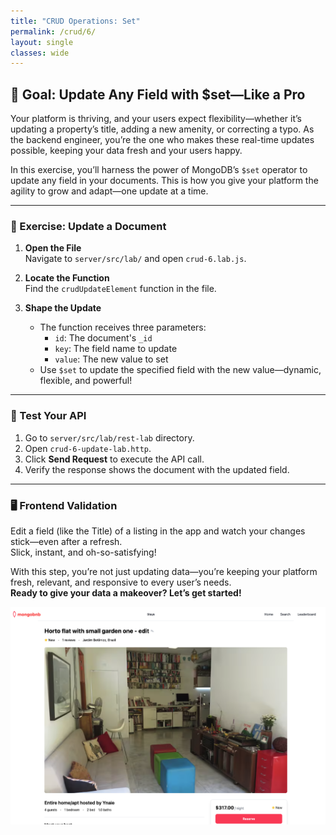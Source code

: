 ```yaml
---
title: "CRUD Operations: Set"
permalink: /crud/6/
layout: single
classes: wide
---
```


## 🚀 Goal: Update Any Field with $set—Like a Pro

Your platform is thriving, and your users expect flexibility—whether it’s updating a property’s title, adding a new amenity, or correcting a typo. As the backend engineer, you’re the one who makes these real-time updates possible, keeping your data fresh and your users happy.

In this exercise, you’ll harness the power of MongoDB’s `$set` operator to update any field in your documents. This is how you give your platform the agility to grow and adapt—one update at a time.

---

### 🧩 Exercise: Update a Document

1. **Open the File**  
   Navigate to `server/src/lab/` and open `crud-6.lab.js`.

2. **Locate the Function**  
   Find the `crudUpdateElement` function in the file.

3. **Shape the Update**  
   - The function receives three parameters:
     - `id`: The document's `_id`
     - `key`: The field name to update
     - `value`: The new value to set
   - Use `$set` to update the specified field with the new value—dynamic, flexible, and powerful!

---

### 🚦 Test Your API

1. Go to `server/src/lab/rest-lab` directory.
2. Open `crud-6-update-lab.http`.
3. Click **Send Request** to execute the API call.
4. Verify the response shows the document with the updated field.

---

### 🖥️ Frontend Validation

Edit a field (like the Title) of a listing in the app and watch your changes stick—even after a refresh.  
Slick, instant, and oh-so-satisfying!

With this step, you’re not just updating data—you’re keeping your platform fresh, relevant, and responsive to every user’s needs.  
**Ready to give your data a makeover? Let’s get started!**

![crud-6-lab](../../assets/images/crud-6-lab.png)
